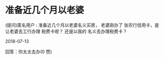 # 准备近几个月以老婆

(提问)匿名用户 : 准备近几个月以老婆名义买房， 老婆刚办了 张农行信用卡，是让老婆去工行办理 税费卡呢？ 还是以我的 名义去办理税费卡？

2018-07-13

回答：你太太去办(0 赞)
